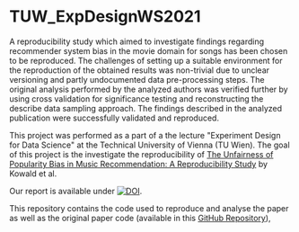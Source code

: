 # TUW_ExpDesignWS2021

A reproducibility study which aimed to investigate findings regarding recommender system bias in the movie domain for songs has been chosen to be reproduced. The challenges of setting up a suitable environment for the reproduction of the obtained results was non-trivial due to unclear versioning and partly undocumented data pre-processing steps. The original analysis performed by the analyzed authors was verified further by using cross validation for significance testing and reconstructing the describe data sampling approach. The findings described in the analyzed publication were successfully validated and reproduced.

This project was performed as a part of a the lecture "Experiment Design for Data Science" at the Technical University of Vienna (TU Wien). The goal of this project is the investigate the reproducibility of [The Unfairness of Popularity Bias in Music Recommendation: A Reproducibility Study](https://arxiv.org/abs/1912.04696) by Kowald et al.

Our report is available under [![DOI](https://zenodo.org/badge/DOI/10.5281/zenodo.5913219.svg)](https://doi.org/10.5281/zenodo.5913219).

This repository contains the code used to reproduce and analyse the paper as well as the original paper code (available in this [GitHub Repository](https://github.com/domkowald/LFM1b-analyses)),